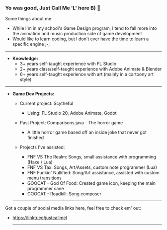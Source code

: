 ### Yo was good, Just Call Me 'L' here B) 👋

Some things about me:
- While I'm in my school's Game Design program, I tend to fall more into the animation and music production side of game development
- Would like to learn coding, but I don't ever have the time to learn a specific engine ;-;
  
__________________________________________________________________________
- **Knowledge:**
  - 3+ years self-taught experience with FL Studio
  - 2+ years class/self-taught experience with Adobe Animate & Blender
  - 6+ years self-taught experience with art (mainly in a cartoony art style)
    
__________________________________________________________________________
- **Game Dev Projects:**
  - Current project: Scytheful
    - Using: FL Studio 20, Adobe Animate, Godot
      
  - Past Project: Comparisons.java - The horror game
    - A little horror game based off an inside joke that never got finished
 
  - Projects I've assisted:
    - FNF VS The Realm: Songs, small assistance with programming (Haxe / Lua)
    - FNF VS Tax: Songs, Art/Assets, custom note programmer (Lua)
    - FNF Funkin' Nullified: Song/Art assistance, assisted with custom menu transitions
    - GOOCAT - God Of Food: Created game icon, keeping the main programmer sane
    - GOOCAT - Roadkill: Song composer

  __________________________________________________________________________
Got a couple of social media links here, feel free to check em' out:
- https://linktr.ee/justcallmel

  __________________________________________________________________________
